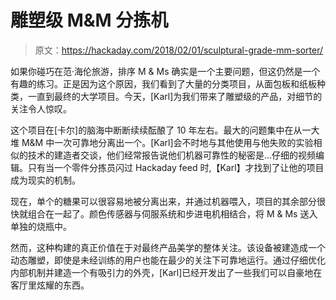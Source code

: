 # 雕塑级 M&M 分拣机

> 原文：<https://hackaday.com/2018/02/01/sculptural-grade-mm-sorter/>

如果你碰巧在范·海伦旅游，排序 M & Ms 确实是一个主要问题，但这仍然是一个有趣的练习。正是因为这个原因，我们看到了大量的分类项目，从面包板和纸板种类，一直到最终的大学项目。今天，[Karl]为我们带来了雕塑级的产品，对细节的关注令人惊叹。

这个项目在[卡尔]的脑海中断断续续酝酿了 10 年左右。最大的问题集中在从一大堆 M&M 中一次可靠地分离出一个。[Karl]会不时地与其他使用与他失败的实验相似的技术的建造者交谈，他们经常报告说他们机器可靠性的秘密是…仔细的视频编辑。只有当一个零件分拣员闪过 Hackaday feed 时,【Karl】才找到了让他的项目成为现实的机制。

现在，单个的糖果可以很容易地被分离出来，并通过机器喂入，项目的其余部分很快就组合在一起了。颜色传感器与伺服系统和步进电机相结合，将 M & Ms 送入单独的烧瓶中。

然而，这种构建的真正价值在于对最终产品美学的整体关注。该设备被建造成一个动态雕塑，即使是未经训练的用户也能在最少的关注下可靠地运行。通过仔细优化内部机制并建造一个有吸引力的外壳，[Karl]已经开发出了一些我们可以自豪地在客厅里炫耀的东西。